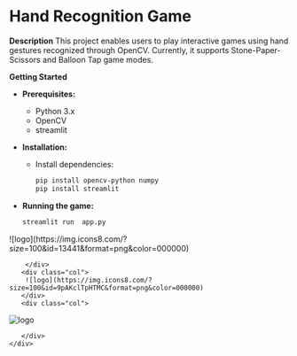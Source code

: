 # Hand Recognition Game

**Description**
This project enables users to play interactive games using hand gestures recognized through OpenCV. Currently, it supports Stone-Paper-Scissors and Balloon Tap game modes.



**Getting Started**
* **Prerequisites:**
  * Python 3.x
  * OpenCV
  * streamlit
* **Installation:**

  * Install dependencies:
    ```bash
    pip install opencv-python numpy
    pip install streamlit
    ```
* **Running the game:**
  ```bash
  streamlit run  app.py

<div class="container">
    <div class="row">
        <div class="col">
            ![logo](https://img.icons8.com/?size=100&id=13441&format=png&color=000000)

        </div>
       <div class="col">
        ![logo](https://img.icons8.com/?size=100&id=9pAKclTpHTMC&format=png&color=000000)
       </div>
       <div class="col">
        
![logo](https://img.icons8.com/?size=100&id=bpip0gGiBLT1&format=png&color=000000)

       </div>
    </div>
   </div>
